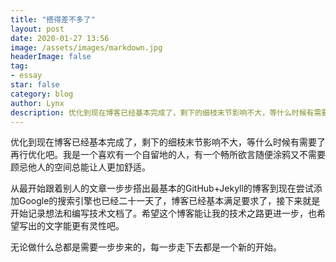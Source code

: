 ```yaml
---
title: "搭得差不多了"
layout: post
date: 2020-01-27 13:56
image: /assets/images/markdown.jpg
headerImage: false
tag:
- essay
star: false
category: blog
author: Lynx
description: 优化到现在博客已经基本完成了，剩下的细枝末节影响不大，等什么时候有需要了再行优化吧。我是一个喜欢有一个自留地的人，有一个畅所欲言随便涂鸦又不需要顾忌他人的空间总能让人更加舒适。
---
```




优化到现在博客已经基本完成了，剩下的细枝末节影响不大，等什么时候有需要了再行优化吧。我是一个喜欢有一个自留地的人，有一个畅所欲言随便涂鸦又不需要顾忌他人的空间总能让人更加舒适。

从最开始跟着别人的文章一步步搭出最基本的GitHub+Jekyll的博客到现在尝试添加Google的搜索引擎也已经二十一天了，博客已经基本满足要求了，接下来就是开始记录想法和编写技术文档了。希望这个博客能让我的技术之路更进一步，也希望写出的文字能更有灵性吧。

无论做什么总都是需要一步步来的，每一步走下去都是一个新的开始。